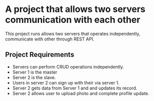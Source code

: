 # A project that allows two servers communication with each other

This project runs allows two servers that operates independently, communicate with other through REST API.

## Project Requirements

- Servers can perform CRUD operations independently.
- Server 1 is the master
- Server 2 is the slave.
- Users in server 2 can sign up with their via server 1.
- Server 2 gets data from Server 1 and and updates its record.
- Server 2 allows user to upload photo and complete profile update.
